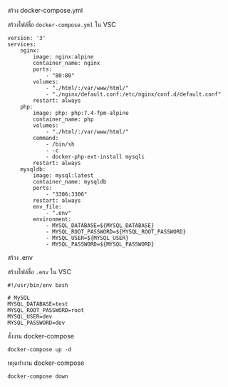 สร้าง docker-compose.yml

สร้างไฟล์ชื่อ ``docker-compose.yml``  ใน VSC
```
version: '3'
services:
    nginx:
        image: nginx:alpine
        container_name: nginx
        ports:
            - "80:80"
        volumes:
            - "./html/:/var/www/html/"
            - "./nginx/default.conf:/etc/nginx/conf.d/default.conf"
        restart: always
    php:
        image: php: php:7.4-fpm-alpine
        container_name: php
        volumes:
            - "./html/:/var/www/html/"
        command:
            - /bin/sh
            - -c
            - docker-php-ext-install mysqli
        restart: always
    mysqldb:
        image: mysql:latest
        container_name: mysqldb
        ports:
            - "3306:3306"
        restart: always
        env_file:
            - ".env"
        environment:
            - MYSQL_DATABASE=${MYSQL_DATABASE}
            - MYSQL_ROOT_PASSWORD=${MYSQL_ROOT_PASSWORD}
            - MYSQL_USER=${MYSQL_USER}
            - MYSQL_PASSWORD=${MYSQL_PASSWORD}

```

สร้าง .env

สร้างไฟล์ชื่อ ``.env``  ใน VSC
```
#!/usr/bin/env bash

# MySQL
MYSQL_DATABASE=test
MYSQL_ROOT_PASSWORD=root
MYSQL_USER=dev
MYSQL_PASSWORD=dev
```

สั่งงาน docker-compose
```
docker-compose up -d
```

หยุดทำงาน docker-compose
```
docker-compose down
```

